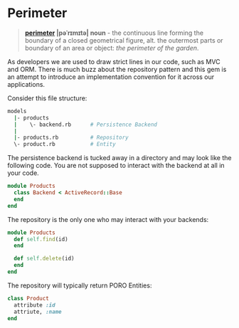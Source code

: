 # Perimeter

> **[perimeter](https://en.wikipedia.org/wiki/Perimeter) |pəˈrɪmɪtə| noun** -  the continuous line forming the boundary of a closed geometrical figure, alt.  the outermost parts or boundary of an area or object: *the perimeter of the garden*.

As developers we are used to draw strict lines in our code, such as MVC and ORM. There is much buzz about the repository pattern and this gem is an attempt to introduce an implementation convention for it across our applications.

Consider this file structure:

```bash
models
  |- products
  |    \- backend.rb      # Persistence Backend
  |
  |- products.rb          # Repository
  \- product.rb           # Entity
```

The persistence backend is tucked away in a directory and may look like the following code. You are not supposed to interact with the backend at all in your code.

```ruby
module Products
  class Backend < ActiveRecord::Base
  end
end
```

The repository is the only one who may interact with your backends:

```ruby
module Products
  def self.find(id)
  end

  def self.delete(id)
  end
end
```

The repository will typically return PORO Entities:

```ruby
class Product
  attribute :id
  attriute, :name
end
```
